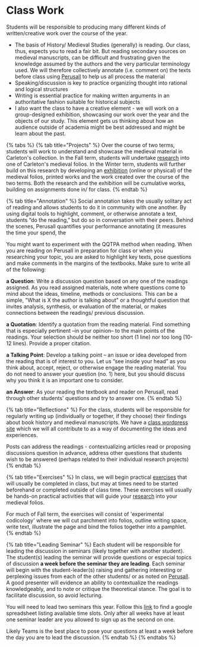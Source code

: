 # Class Work

Students will be responsible to producing many different kinds of written/creative work over the course of the year.&#x20;

* The basis of History/ Medieval Studies (generally) is reading. Our class, thus, expects you to read a fair bit. But reading secondary sources on medieval manuscripts, can be difficult and frustrating given the knowledge assumed by the authors and the very particular terminology used. We will therefore collectively annotate (i.e. comment on) the texts before class using [Perusall](../../digital-tools/perusall.md) to help us all process the material
* Speaking/discussion is key to practice organizing thought into rational and logical structures
* Writing is essential practice for making written arguments in an authoritative fashion suitable for historical subjects
* I also want the class to have a creative element - we will work on a group-designed exhibition, showcasing our work over the year and the objects of our study. This element gets us thinking about how an audience outside of academia might be best addressed and might be learn about the past.&#x20;

{% tabs %}
{% tab title="Projects" %}
Over the course of two terms, students will work to understand and showcase the medieval material in Carleton's collection. In the Fall term, students will undertake [research](research-project.md) into one of Carleton's medieval folios. In the Winter term, students will further build on this research by developing an [exhibition](exhibition.md) (online or physical) of the medieval folios, printed works and the work created over the course of the two terms. Both the research and the exhibition will be cumulative works, building on assignments done in/ for class.
{% endtab %}

{% tab title="Annotation" %}
Social annotation takes the usually solitary act of reading and allows students to do it in community with one another. By using digital tools to highlight, comment, or otherwise annotate a text, students “do the reading,” but do so in conversation with their peers. Behind the scenes, Perusall quantifies your performance annotating (it measures the time your spend, the&#x20;

You might want to experiment with the QQTPA method when reading. When you are reading on Perusall in preparation for class or when you researching your topic, you are asked to highlight key texts, pose questions and make comments in the margins of the textbooks. Make sure to write all of the following:

**a Question**: Write a discussion question based on any one of the readings assigned. As you read assigned materials, note where questions come to mind about the ideas, timeline, methods or conclusions. This can be a simple, "What is X the author is talking about" or a thoughtful question that invites analysis, synthesis, or evaluation of the material, or makes connections between the readings/ previous discussion.

**a Quotation**: Identify a quotation from the reading material. Find something that is especially pertinent –in your opinion– to the main points of the readings. Your selection should be neither too short (1 line) nor too long (10-12 lines). Provide a proper citation.

**a Talking Point**: Develop a talking point – an issue or idea developed from the reading that is of interest to you. Let us “see inside your head” as you think about, accept, reject, or otherwise engage the reading material. You do not need to answer your question (no. 1) here, but you should discuss why you think it is an important one to consider.

**an Answer**: As your reading the textbook and reader on Perusall, read through other students' questions and try to answer one.
{% endtab %}

{% tab title="Reflections" %}
For the class, students will be responsible for regularly writing up (individually or together, if they choose) their findings about book history and medieval manuscripts. We have a [class wordpress site](https://medievalbook.hcommons.org) which we will all contribute to as a way of documenting the ideas and experiences.  &#x20;

Posts can address the readings - contextualizing articles read or proposing  discussions question in advance, address other questions that students wish to be answered (perhaps related to their individual research projects)
{% endtab %}

{% tab title="Exercises" %}
In class, we will begin practical [exercises](../../exercises/) that will usually be completed in class, but may at times need to be started beforehand or completed outside of class time. These exercises will usually be hands-on practical activities that will guide your [research](research-project.md) into your medieval folios.&#x20;

For much of Fall term, the exercises will consist of 'experimental codicology' where we will cut parchment into folios, outline writing space, write text, illustrate the page and bind the folios together into a pamphlet.&#x20;
{% endtab %}

{% tab title="Leading Seminar" %}
Each student will be responsible for leading the discussion in seminars (likely together with another student). The student(s) leading the seminar will provide questions or especial topics of discussion **a week before the seminar they are leading**. Each seminar will begin with the student-leader(s) raising and gathering interesting or perplexing issues from each of the other students/ or as noted on [Perusall](../../digital-tools/perusall.md). A good presenter will evidence an ability to contextualize the readings knowledgeably, and to note or critique the theoretical stance. The goal is to facilitate discussion, so avoid lecturing.

You will need to lead two seminars this year. Follow this [link](https://docs.google.com/spreadsheets/d/1zxcmC9VAsLICfkWhP-7qqjGCHvD8UDVsp-bJRIjYJow/edit?usp=sharing) to find a google spreadsheet listing available time slots. Only after all weeks have at least one seminar leader are you allowed to sign up as the second on one.&#x20;

Likely Teams is the best place to pose your questions at least a week before the day you are to lead the discussion.&#x20;
{% endtab %}
{% endtabs %}
